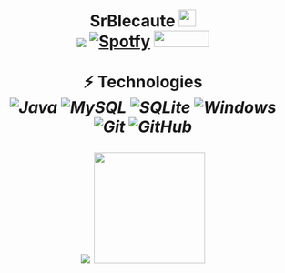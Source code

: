 <h1 align="center">SrBlecaute <img src="https://raw.githubusercontent.com/aemmadi/aemmadi/master/wave.gif" width="30px"/>
	<br>
	<img src="https://img.shields.io/badge/-SrBlecaute@8859-000?style=for-the-badge&amp;logo=Discord&amp;logoColor=white"/>
	<a href="https://open.spotify.com/user/fyvgujfms0xl6hvr9bdkvx8vp" target="_blank"><img alt="Spotfy" src="https://img.shields.io/badge/Spotify-1ED760?style=for-the-badge&amp;logo=spotify&amp;logoColor=white"/></a>
	<img src="https://visitor-badge.laobi.icu/badge?page_id=SrBlecaute01?style=for-the-badge" width="97" height="29"/>
	<br>
	<br>
	⚡ Technologies<i/>
	<br>
	<img alt="Java" src="https://img.shields.io/badge/java-%23ED8B00.svg?&style=for-the-badge&logo=java&logoColor=white"/>
	<img alt="MySQL" src="https://img.shields.io/badge/mysql-4c4c4c.svg?&style=for-the-badge&logo=mysql&logoColor=white"/>
	<img alt="SQLite" src="https://img.shields.io/badge/-SQLite-4287f5?style=for-the-badge&logo=sqlite&logoColor=23ffffff"/>
	<img alt="Windows" src="https://img.shields.io/badge/-Windows-00A4EF?style=for-the-badge&logo=windows&logoColor=23ffffff"/>
	<img alt="Git" src="https://img.shields.io/badge/-Git-%23F05032?style=for-the-badge&logo=git&logoColor=%23ffffff"/>
	<img alt="GitHub" src="https://img.shields.io/badge/github%20-%23121011.svg?&style=for-the-badge&logo=github&logoColor=white"/>
	<br>
	<p align="center">
		<img src="https://github-readme-stats.vercel.app/api?username=srblecaute01&show_icons=true&theme=radical">
		<img src="https://github-readme-stats.vercel.app/api/top-langs/?username=srblecaute01&show_icons=true&theme=radical" height="195px">
	</p>
</h1>
